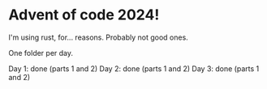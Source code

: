 # Advent of code 2024!

I'm using rust, for... reasons. Probably not good ones.

One folder per day.

Day 1: done (parts 1 and 2)
Day 2: done (parts 1 and 2)
Day 3: done (parts 1 and 2)
